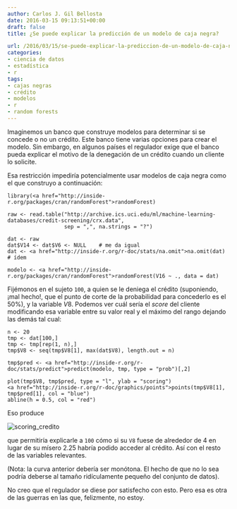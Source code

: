 ```yaml
---
author: Carlos J. Gil Bellosta
date: 2016-03-15 09:13:51+00:00
draft: false
title: ¿Se puede explicar la predicción de un modelo de caja negra?

url: /2016/03/15/se-puede-explicar-la-prediccion-de-un-modelo-de-caja-negra/
categories:
- ciencia de datos
- estadística
- r
tags:
- cajas negras
- crédito
- modelos
- r
- random forests
---
```


Imaginemos un banco que construye modelos para determinar si se concede o no un crédito. Este banco tiene varias opciones para crear el modelo. Sin embargo, en algunos países el regulador exige que el banco pueda explicar el motivo de la denegación de un crédito cuando un cliente lo solicite.

Esa restricción impediría potencialmente usar modelos de caja negra como el que construyo a continuación:



    library(<a href="http://inside-r.org/packages/cran/randomForest">randomForest)

    raw <- read.table("http://archive.ics.uci.edu/ml/machine-learning-databases/credit-screening/crx.data",
                      sep = ",", na.strings = "?")

    dat <- raw
    dat$V14 <- dat$V6 <- NULL    # me da igual
    dat <- <a href="http://inside-r.org/r-doc/stats/na.omit">na.omit(dat)          # ídem

    modelo <- <a href="http://inside-r.org/packages/cran/randomForest">randomForest(V16 ~ ., data = dat)



Fijémonos en el sujeto `100`, a quien se le deniega el crédito (suponiendo, ¡mal hecho!, que el punto de corte de la probabilidad para concederlo es el 50%), y la variable $V8$. Podemos ver cuál sería el _score_ del cliente modificando esa variable entre su valor real y el máximo del rango dejando las demás tal cual:



    n <- 20
    tmp <- dat[100,]
    tmp <- tmp[rep(1, n),]
    tmp$V8 <- seq(tmp$V8[1], max(dat$V8), length.out = n)

    tmp$pred <- <a href="http://inside-r.org/r-doc/stats/predict">predict(modelo, tmp, type = "prob")[,2]

    plot(tmp$V8, tmp$pred, type = "l", ylab = "scoring")
    <a href="http://inside-r.org/r-doc/graphics/points">points(tmp$V8[1], tmp$pred[1], col = "blue")
    abline(h = 0.5, col = "red")



Eso produce

![scoring_credito](/wp-uploads/2016/03/scoring_credito.png)


que permitiría explicarle a `100` cómo si su `V8` fuese de alrededor de 4 en lugar de su mísero 2.25 habría podido acceder al crédito. Así con el resto de las variables relevantes.

(Nota: la curva anterior debería ser monótona. El hecho de que no lo sea podría deberse al tamaño ridículamente pequeño del conjunto de datos).

No creo que el regulador se diese por satisfecho con esto. Pero esa es otra de las guerras en las que, felizmente, no estoy.
